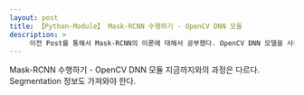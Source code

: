 ```yaml
---
layout: post
title: 【Python-Module】 Mask-RCNN 수행하기 - OpenCV DNN 모듈
description: >
     이전 Post를 통해서 Mask-RCNN의 이론에 대해서 공부했다. OpenCV DNN 모델을 사용해서 Mask-RCNN를 수행해보자. 
---
```


Mask-RCNN 수행하기 - OpenCV DNN 모듈
지금까지와의 과정은 다르다. Segmentation 정보도 가져와야 한다. 